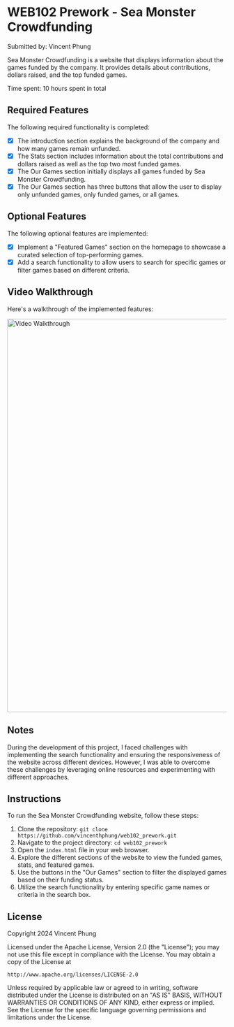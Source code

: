 # WEB102 Prework - Sea Monster Crowdfunding

Submitted by: Vincent Phung

Sea Monster Crowdfunding is a website that displays information about the games funded by the company. It provides details about contributions, dollars raised, and the top funded games.

Time spent: 10 hours spent in total

## Required Features

The following required functionality is completed:

- [x] The introduction section explains the background of the company and how many games remain unfunded.
- [x] The Stats section includes information about the total contributions and dollars raised as well as the top two most funded games.
- [x] The Our Games section initially displays all games funded by Sea Monster Crowdfunding.
- [x] The Our Games section has three buttons that allow the user to display only unfunded games, only funded games, or all games.

## Optional Features

The following optional features are implemented:

- [x] Implement a "Featured Games" section on the homepage to showcase a curated selection of top-performing games.
- [x] Add a search functionality to allow users to search for specific games or filter games based on different criteria.

## Video Walkthrough

Here's a walkthrough of the implemented features:

<img src="assets/demo.gif" alt="Video Walkthrough" width="900" />

## Notes

During the development of this project, I faced challenges with implementing the search functionality and ensuring the responsiveness of the website across different devices. However, I was able to overcome these challenges by leveraging online resources and experimenting with different approaches.

## Instructions

To run the Sea Monster Crowdfunding website, follow these steps:

1. Clone the repository: `git clone https://github.com/vincenthphung/web102_prework.git`
2. Navigate to the project directory: `cd web102_prework`
3. Open the `index.html` file in your web browser.
4. Explore the different sections of the website to view the funded games, stats, and featured games.
5. Use the buttons in the "Our Games" section to filter the displayed games based on their funding status.
6. Utilize the search functionality by entering specific game names or criteria in the search box.

## License


Copyright 2024 Vincent Phung

Licensed under the Apache License, Version 2.0 (the "License");
you may not use this file except in compliance with the License.
You may obtain a copy of the License at

    http://www.apache.org/licenses/LICENSE-2.0

Unless required by applicable law or agreed to in writing, software
distributed under the License is distributed on an "AS IS" BASIS,
WITHOUT WARRANTIES OR CONDITIONS OF ANY KIND, either express or implied.
See the License for the specific language governing permissions and
limitations under the License.


